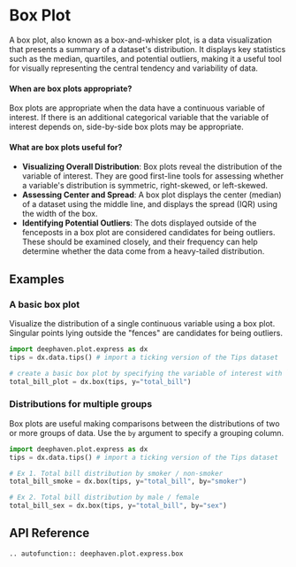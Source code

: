 # Box Plot

A box plot, also known as a box-and-whisker plot, is a data visualization that presents a summary of a dataset's distribution. It displays key statistics such as the median, quartiles, and potential outliers, making it a useful tool for visually representing the central tendency and variability of data.

#### When are box plots appropriate?

Box plots are appropriate when the data have a continuous variable of interest. If there is an additional categorical variable that the variable of interest depends on, side-by-side box plots may be appropriate.

#### What are box plots useful for?

- **Visualizing Overall Distribution**: Box plots reveal the distribution of the variable of interest. They are good first-line tools for assessing whether a variable's distribution is symmetric, right-skewed, or left-skewed.
- **Assessing Center and Spread**: A box plot displays the center (median) of a dataset using the middle line, and displays the spread (IQR) using the width of the box.
- **Identifying Potential Outliers**: The dots displayed outside of the fenceposts in a box plot are considered candidates for being outliers. These should be examined closely, and their frequency can help determine whether the data come from a heavy-tailed distribution.

## Examples

### A basic box plot

Visualize the distribution of a single continuous variable using a box plot. Singular points lying outside the "fences" are candidates for being outliers.

```python order=total_bill_plot,tips
import deephaven.plot.express as dx
tips = dx.data.tips() # import a ticking version of the Tips dataset

# create a basic box plot by specifying the variable of interest with `y`
total_bill_plot = dx.box(tips, y="total_bill")
```

### Distributions for multiple groups

Box plots are useful making comparisons between the distributions of two or more groups of data. Use the `by` argument to specify a grouping column.

```python order=total_bill_smoke,total_bill_sex,tips
import deephaven.plot.express as dx
tips = dx.data.tips() # import a ticking version of the Tips dataset

# Ex 1. Total bill distribution by smoker / non-smoker
total_bill_smoke = dx.box(tips, y="total_bill", by="smoker")

# Ex 2. Total bill distribution by male / female
total_bill_sex = dx.box(tips, y="total_bill", by="sex")
```

## API Reference
```{eval-rst}
.. autofunction:: deephaven.plot.express.box
```